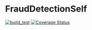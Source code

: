 # FraudDetectionSelf

[![build_test](https://github.com/sagnikgh1899/FraudDetectionSelf/actions/workflows/build_test.yml/badge.svg)](https://github.com/sagnikgh1899/FraudDetectionSelf/actions/workflows/build_test.yml)
[![Coverage Status](https://coveralls.io/repos/github/sagnikgh1899/FraudDetectionSelf/badge.svg?branch=main)](https://coveralls.io/github/sagnikgh1899/FraudDetectionSelf?branch=main)
